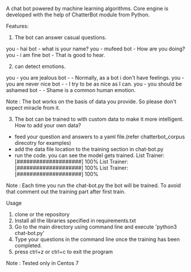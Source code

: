 A chat bot powered by machine learning algorithms. Core engine is developed with the help of ChatterBot module from Python.

Features:

1) The bot can answer casual questions.

you - hai
bot -  what is your name?
you - mufeed
bot -  How are you doing?
you - i am fine
bot -  That is good to hear.

2) can detect emotions.

you - you are jealous
bot -  - Normally, as a bot i don't have feelings.
you - you are never nice
bot -  - I try to be as nice as I can.
you - you should be ashamed
bot -  - Shame is a common human emotion.

Note : The bot works on the basis of data you provide. So please don't expect miracle from it.

3) The bot can be trained to with custom data to make it more intelligent.
  How to add your own data?
  - feed your question and answers to a yaml file.(refer chatterbot_corpus direcotry for examples)
  - add the data file location to the training section in chat-bot.py
  - run the code. you can see the model gets trained.
   List Trainer: [####################] 100%
   List Trainer: [####################] 100%
   List Trainer: [####################] 100%

   Note : Each time you run the chat-bot.py the bot will be trained. To avoid that comment out the training part after first train.

Usage

1. clone or the repository
2. Install all the libraries specified in requirements.txt
3. Go to the main directory using command line and execute 'python3 chat-bot.py'
4. Type your questions in the command line once the training has been completed.
5. press ctrl+z or ctrl+c to exit the program

Note : Tested only in Centos 7
